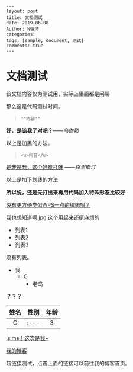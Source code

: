 ```
---
layout: post
title: 文档测试
date: 2019-06-08
Author: N循环
categories: 
tags: [sample, document, 测试]
comments: true
--- 
```

# 文档测试

该文档内容仅为测试用，~~实际上里面都是闲聊~~

那么这是代码测试时间。

>`**内容**`

**好，是该我了对吧？**——*乌伽勒*

以上是加黑的方法。



> `<u>内容</u>`

<u>是我是我，这个好难打呀</u> ——*克里斯汀*

以上是加下划线的方法





**所以说，还是先打出来再用代码加入特殊形态比较好**



<u>没有更方便类似WPS一点的编辑吗？</u>



我也想知道啊.jpg 这个用起来还挺麻烦的



* 列表1
* 列表2
* 列表3

没有列表。



* 我
  * C
    * 老乌

**？？？**



| 姓名 | 性别 | 年龄 |
| :--: | :--: | :--: |
|  C   | :--- |  3   |



<u>is me！这次是我~</u>





[我的博客](<https://noly2333.github.io/dextrocardia/>)

超链接测试，点击上面的链接可以前往我的博客首页。



